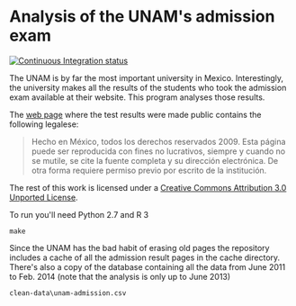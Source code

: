 Analysis of the UNAM's admission exam
======================================

[![Continuous Integration status](https://secure.travis-ci.org/diegovalle/unam.png)](http://travis-ci.org/diegovalle/unam)

The UNAM is by far the most important university in Mexico. Interestingly, the university makes all the results of the students who took the admission exam available at their website. This program analyses those results.

The [web page](https://servicios.dgae.unam.mx/Junio2013/resultados/) where the test results were made public contains the following legalese:

> Hecho en México, todos los derechos reservados 2009. Esta página puede ser reproducida con fines no lucrativos, siempre y cuando no se mutile, se cite la fuente completa y su dirección electrónica. De otra forma requiere permiso previo por escrito de la institución.

The rest of this work is licensed under a [Creative Commons Attribution 3.0 Unported License](http://creativecommons.org/licenses/by/3.0/).

To run you'll need Python 2.7 and R 3

```
make
```

Since the UNAM has the bad habit of erasing old pages the repository includes a cache of all the admission result pages in the cache directory. There's also a copy of the database containing all the data from June 2011 to Feb. 2014 (note that the analysis is only up to June 2013)

```
clean-data\unam-admission.csv
```
